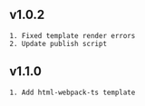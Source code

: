 ## v1.0.2

```
1. Fixed template render errors
2. Update publish script
```

## v1.1.0

```
1. Add html-webpack-ts template
```
